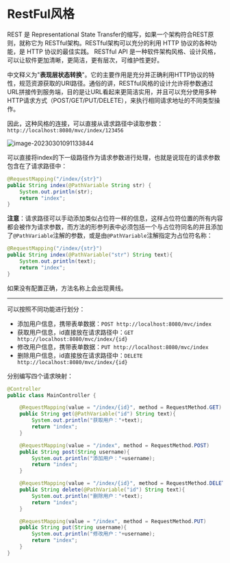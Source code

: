 # RestFul风格

REST 是 Representational State Transfer的缩写，如果⼀个架构符合REST原则，就称它为 RESTful架构。RESTful架构可以充分的利用 HTTP 协议的各种功能，是 HTTP 协议的最佳实践。 RESTful API 是⼀种软件架构风格、设计风格，可以让软件更加清晰，更简洁，更有层次，可维护性更好。

中文释义为"**表现层状态转换**"。它的主要作用是充分并正确利用HTTP协议的特性，规范资源获取的URI路径。通俗的讲，RESTful风格的设计允许将参数通过URL拼接传到服务端，目的是让URL看起来更简洁实用，并且可以充分使用多种HTTP请求方式（POST/GET/PUT/DELETE），来执行相同请求地址的不同类型操作。

因此，这种风格的连接，可以直接从请求路径中读取参数：`http://localhost:8080/mvc/index/123456`

![image-20230301091133844](https://cdn.jsdelivr.net/gh/letengzz/tc2/img202312241441195.png)

可以直接将index的下一级路径作为请求参数进行处理，也就是说现在的请求参数包含在了请求路径中：

```java
@RequestMapping("/index/{str}")
public String index(@PathVariable String str) {
    System.out.println(str);
    return "index";
}
```

**注意**：请求路径可以手动添加类似占位符一样的信息，这样占位符位置的所有内容都会被作为请求参数，而方法的形参列表中必须包括一个与占位符同名的并且添加了`@PathVariable`注解的参数，或是由`@PathVariable`注解指定为占位符名称：

```java
@RequestMapping("/index/{str}")
public String index(@PathVariable("str") String text){
    System.out.println(text);
    return "index";
}
```

如果没有配置正确，方法名称上会出现黄线。

****

可以按照不同功能进行划分：

- 添加用户信息，携带表单数据：`POST http://localhost:8080/mvc/index`
- 获取用户信息，id直接放在请求路径中：`GET http://localhost:8080/mvc/index/{id}`
- 修改用户信息，携带表单数据：`PUT http://localhost:8080/mvc/index`  
- 删除用户信息，id直接放在请求路径中：`DELETE http://localhost:8080/mvc/index/{id}`

分别编写四个请求映射：

```java
@Controller
public class MainController {

    @RequestMapping(value = "/index/{id}", method = RequestMethod.GET)
    public String get(@PathVariable("id") String text){
        System.out.println("获取用户："+text);
        return "index";
    }

    @RequestMapping(value = "/index", method = RequestMethod.POST)
    public String post(String username){
        System.out.println("添加用户："+username);
        return "index";
    }

    @RequestMapping(value = "/index/{id}", method = RequestMethod.DELETE)
    public String delete(@PathVariable("id") String text){
        System.out.println("删除用户："+text);
        return "index";
    }

    @RequestMapping(value = "/index", method = RequestMethod.PUT)
    public String put(String username){
        System.out.println("修改用户："+username);
        return "index";
    }
}
```
